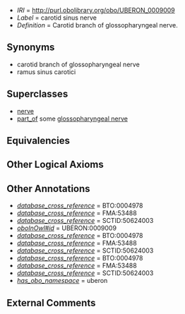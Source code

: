  * *IRI* = http://purl.obolibrary.org/obo/UBERON_0009009
 * *Label* = carotid sinus nerve
 * *Definition* = Carotid branch of glossopharyngeal nerve.

## Synonyms

 * carotid branch of glossopharyngeal nerve
 * ramus sinus carotici

## Superclasses

 * [nerve](../../UBERON/21/UBERON_0001021.md)
 * [part_of](../../BFO/50/BFO_0000050.md) some [glossopharyngeal nerve](../../UBERON/49/UBERON_0001649.md)

## Equivalencies


## Other Logical Axioms


## Other Annotations

 * *[database_cross_reference](../../ef/oboInOwl#hasDbXref.md)* = BTO:0004978
 * *[database_cross_reference](../../ef/oboInOwl#hasDbXref.md)* = FMA:53488
 * *[database_cross_reference](../../ef/oboInOwl#hasDbXref.md)* = SCTID:50624003
 * *[oboInOwl#id](../../id/oboInOwl#id.md)* = UBERON:0009009
 * *[database_cross_reference](../../ef/oboInOwl#hasDbXref.md)* = BTO:0004978
 * *[database_cross_reference](../../ef/oboInOwl#hasDbXref.md)* = FMA:53488
 * *[database_cross_reference](../../ef/oboInOwl#hasDbXref.md)* = SCTID:50624003
 * *[database_cross_reference](../../ef/oboInOwl#hasDbXref.md)* = BTO:0004978
 * *[database_cross_reference](../../ef/oboInOwl#hasDbXref.md)* = FMA:53488
 * *[database_cross_reference](../../ef/oboInOwl#hasDbXref.md)* = SCTID:50624003
 * *[has_obo_namespace](../../ce/oboInOwl#hasOBONamespace.md)* = uberon

## External Comments

